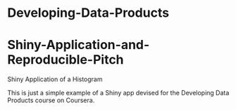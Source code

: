 # Developing-Data-Products
# Shiny-Application-and-Reproducible-Pitch

Shiny Application of a Histogram

This is just a simple example of a Shiny app devised for the Developing
Data Products course on Coursera.
